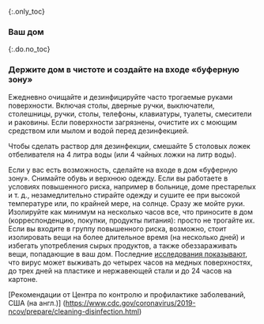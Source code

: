 {:.only_toc}
### Ваш дом

{:.do.no_toc}
### Держите дом в чистоте и создайте на входе «буферную зону»

Ежедневно очищайте и дезинфицируйте часто трогаемые руками поверхности. Включая столы, дверные ручки, выключатели, столешницы, ручки, столы, телефоны, клавиатуры, туалеты, смесители и раковины.
Если поверхности загрязнены, очистите их с моющим средством или мылом и водой перед дезинфекцией.

Чтобы сделать раствор для дезинфекции, смешайте 5 столовых ложек отбеливателя на 4 литра воды (или 4 чайных ложки на литр воды).

Если у вас есть возможность, сделайте на входе в дом «буферную зону». Снимайте обувь и верхнюю одежду. Если вы работаете в условиях повышенного риска, например в больнице, доме престарелых и т. д., незамедлительно стирайте одежду и сушите ее при высокой температуре или, по крайней мере, на солнце. Сразу же мойте руки. Изолируйте как минимум на несколько часов все, что приносите в дом (корреспонденцию, покупки, продукты питания): просто не трогайте их. Если вы входите в группу повышенного риска, возможно, стоит изолировать вещи на более длительное время (на несколько дней) и избегать употребления сырых продуктов, а также обеззараживать вещи, попадающие в ваш дом. Последние [исследования показывают](https://www.medrxiv.org/content/10.1101/2020.03.09.20033217v1.full.pdf), что вирус может выживать до четырех часов на медных поверхностях, до трех дней на пластике и нержавеющей стали и до 24 часов на картоне.

[Рекомендации от Центра по контролю и профилактике заболеваний, США (на англ.)] (https://www.cdc.gov/coronavirus/2019-ncov/prepare/cleaning-disinfection.html)
